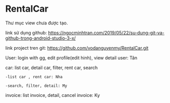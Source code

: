 # RentalCar

Thư mục view chưa được tạo.



link sử dụng github: https://ngocminhtran.com/2019/05/22/su-dung-git-va-github-trong-android-studio-3-x/

link project tren git: https://github.com/vodanguyenmy/RentalCar.git



User: login with gg, edit profile(edit hinh), view detail user: Tân

car: list car, detail car, filter, rent car, search 

	-list car , rent car: Nha

	-search, filter, detail: My

invoice: list invoice, detail, cancel invoice: Ky
